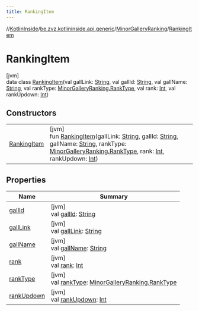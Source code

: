 ```yaml
---
title: RankingItem
---
```

//[KotlinInside](../../../../index.html)/[be.zvz.kotlininside.api.generic](../../index.html)/[MinorGalleryRanking](../index.html)/[RankingItem](index.html)



# RankingItem



[jvm]\
data class [RankingItem](index.html)(val gallLink: [String](https://kotlinlang.org/api/latest/jvm/stdlib/kotlin/-string/index.html), val gallId: [String](https://kotlinlang.org/api/latest/jvm/stdlib/kotlin/-string/index.html), val gallName: [String](https://kotlinlang.org/api/latest/jvm/stdlib/kotlin/-string/index.html), val rankType: [MinorGalleryRanking.RankType](../-rank-type/index.html), val rank: [Int](https://kotlinlang.org/api/latest/jvm/stdlib/kotlin/-int/index.html), val rankUpdown: [Int](https://kotlinlang.org/api/latest/jvm/stdlib/kotlin/-int/index.html))



## Constructors


| | |
|---|---|
| [RankingItem](-ranking-item.html) | [jvm]<br>fun [RankingItem](-ranking-item.html)(gallLink: [String](https://kotlinlang.org/api/latest/jvm/stdlib/kotlin/-string/index.html), gallId: [String](https://kotlinlang.org/api/latest/jvm/stdlib/kotlin/-string/index.html), gallName: [String](https://kotlinlang.org/api/latest/jvm/stdlib/kotlin/-string/index.html), rankType: [MinorGalleryRanking.RankType](../-rank-type/index.html), rank: [Int](https://kotlinlang.org/api/latest/jvm/stdlib/kotlin/-int/index.html), rankUpdown: [Int](https://kotlinlang.org/api/latest/jvm/stdlib/kotlin/-int/index.html)) |


## Properties


| Name | Summary |
|---|---|
| [gallId](gall-id.html) | [jvm]<br>val [gallId](gall-id.html): [String](https://kotlinlang.org/api/latest/jvm/stdlib/kotlin/-string/index.html) |
| [gallLink](gall-link.html) | [jvm]<br>val [gallLink](gall-link.html): [String](https://kotlinlang.org/api/latest/jvm/stdlib/kotlin/-string/index.html) |
| [gallName](gall-name.html) | [jvm]<br>val [gallName](gall-name.html): [String](https://kotlinlang.org/api/latest/jvm/stdlib/kotlin/-string/index.html) |
| [rank](rank.html) | [jvm]<br>val [rank](rank.html): [Int](https://kotlinlang.org/api/latest/jvm/stdlib/kotlin/-int/index.html) |
| [rankType](rank-type.html) | [jvm]<br>val [rankType](rank-type.html): [MinorGalleryRanking.RankType](../-rank-type/index.html) |
| [rankUpdown](rank-updown.html) | [jvm]<br>val [rankUpdown](rank-updown.html): [Int](https://kotlinlang.org/api/latest/jvm/stdlib/kotlin/-int/index.html) |

